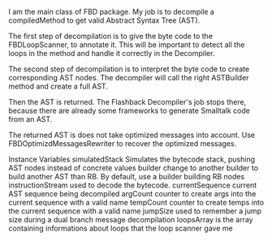 I am the main class of FBD package.
My job is to decompile a compiledMethod to get valid Abstract Syntax Tree (AST).

The first step of decompilation is to give the byte code to the FBDLoopScanner, to annotate it. This will be important to detect all the loops in the method and handle it correctly in the Decompiler.

The second step of decompilation is to interpret the byte code to create corresponding AST nodes. The decompiler will call the right ASTBuilder method and create a full AST. 

Then the AST is returned. The Flashback Decompiler's job stops there, because there are already some frameworks to generate Smalltalk code from an AST.

The returned AST is does not take optimized messages into account. Use FBDOptimizdMessagesRewriter to recover the optimized messages.

Instance Variables
	simulatedStack <OrderedCollection> Simulates the bytecode stack, pushing AST nodes instead of concrete values
	builder <FBDASTBuilder> change to another builder to build another AST than RB. By default, use a builder building RB nodes 
	instructionStream <InstructionStream> used to decode the bytecode.
	currentSequence <RBSequence> current AST sequence being decompiled
	argCount <SmallInteger> counter to create args into the current sequence with a valid name
	tempCount <SmallInteger> counter to create temps into the current sequence with a valid name
	jumpSize <SmallInteger> used to remember a jump size during a dual branch message decompilation
	loopsArray <Array> is the array containing informations about loops that the loop scanner gave me
